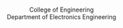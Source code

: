 <p style="text-align:center; font-family: Arial, sans-serif; font-size: 20px;">
<p align="center">College of Engineering <br> Department of Electronics Engineering</p>
</p>

